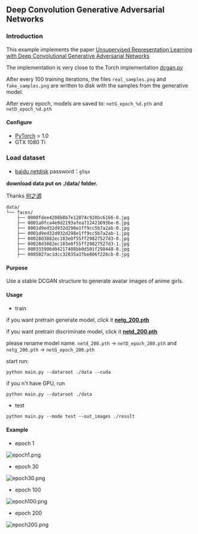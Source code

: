 ## Deep Convolution Generative Adversarial Networks

### Introduction

This example implements the paper [Unsupervised Representation Learning with Deep Convolutional Generative Adversarial Networks](http://arxiv.org/abs/1511.06434)

The implementation is very close to the Torch implementation [dcgan.py](https://github.com/Lornatang/PyTorch-DCGAN/dcgan.py)

After every 100 training iterations, the files `real_samples.png` and `fake_samples.png` are written to disk
with the samples from the generative model.

After every epoch, models are saved to: `netG_epoch_%d.pth` and `netD_epoch_%d.pth`

#### Configure

- [PyTorch](https://pytorch.org) > 1.0
- GTX 1080 Ti

### Load dataset

- [baidu netdisk](https://pan.baidu.com/s/1eSifHcA) password：`g5qa`

**download data put on ./data/ folder.**

Thanks [何之源](https://www.zhihu.com/people/he-zhi-yuan-16)

```text
data/
└── faces/
    ├── 0000fdee4208b8b7e12074c920bc6166-0.jpg
    ├── 0001a0fca4e9d2193afea712421693be-0.jpg
    ├── 0001d9ed32d932d298e1ff9cc5b7a2ab-0.jpg
    ├── 0001d9ed32d932d298e1ff9cc5b7a2ab-1.jpg
    ├── 00028d3882ec183e0f55ff29827527d3-0.jpg
    ├── 00028d3882ec183e0f55ff29827527d3-1.jpg
    ├── 000333906d04217408bb0d501f298448-0.jpg
    ├── 0005027ac1dcc32835a37be806f226cb-0.jpg
```

#### Purpose

Use a stable DCGAN structure to generate avatar images of anime girls.

#### Usage

- train

if you want pretrain generate model, 
click it **[netg_200.pth](http://pytorch-1252820389.cosbj.myqcloud.com/netg_200.pth)**

if you want pretrain discriminate model, 
click it **[netd_200.pth](http://pytorch-1252820389.cosbj.myqcloud.com/netd_200.pth)**

please rename model name. `netd_200.pth` -> `netD_epoch_200.pth` and `netg_200.pth` -> `netG_epoch_200.pth`

start run:
```text
python main.py --dataroot ./data --cuda
```

if you n't have GPU, run
```txt
python main.py --dataroot ./data
```

- test

```text
python main.py --mode test --out_images ./result
```

#### Example

- epoch 1

![epoch1.png](https://github.com/Lornatang/PyTorch-DCGAN/tree/master/assets/epoch1.png)

- epoch 30

![epoch30.png](https://github.com/Lornatang/PyTorch-DCGAN/tree/master/assets/epoch30.png)

- epoch 100

![epoch100.png](https://github.com/Lornatang/PyTorch-DCGAN/tree/master/assets/epoch100.png)

- epoch 200

![epoch200.png](https://github.com/Lornatang/PyTorch-DCGAN/tree/master/assets/epoch200.png)
